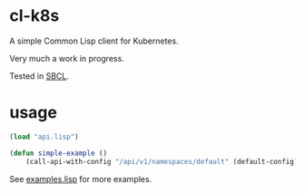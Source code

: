 # cl-k8s

A simple Common Lisp client for Kubernetes.

Very much a work in progress.

Tested in [SBCL](https://www.sbcl.org).

# usage

```lisp
(load "api.lisp")

(defun simple-example ()
    (call-api-with-config "/api/v1/namespaces/default" (default-config)))
```

See [examples.lisp](examples.lisp) for more examples.

